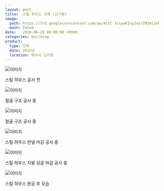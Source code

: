 ```yaml
---
layout: post
title:  스틸 하우스 건축 (신기동)
image:
  path: https://lh3.googleusercontent.com/pw/ACtC-3cxpwKInp2acrIM3AlzXRDeRzV9E1j6bYSpkJZgQv2R_OFYfOQdC2mgFgMUtOc66SYZ2sxZjUZQ13xTmP3_M33yi9TaYJ8xtK25B4SoIEMTzID_U7ILGqZjBP-RznSBR5trP_jiV0ZJ-xUjf6t7qUY_=w650-h390-no?authuser=0
  main: false
date:   2020-06-20 00:00:00 +0900
categories: building
product: 
  type: 건축
  date: 2012년
  location: 여수시 신기동
---
```


![이미지](https://lh3.googleusercontent.com/pw/ACtC-3d5qWwfsl9lkFPaQMDppm-XlxwPEiRVv-Z64nIDEh06c-Fb01sMwJNiTHegATtup6i8o3gpLmldtX6PO0QV9T6oWYz0QFhy7UCVfsBOlJH_SZQuaT0qpFHCYF5DCvYoJ3Cz6ZQ30gFMe9wsnHn_VJlA=w650-h488-no?authuser=0)

스틸 하우스 공사 전

![이미지](https://lh3.googleusercontent.com/pw/ACtC-3fMBk28jf2GDLsRVn0ZxQ8wTAiKZHo96mrvk3Kn9nLVWfOQ-srJRYm32a7ZH8IZ5h3ToFcbVlkK9wta2felg5imKyV0YAR2NhBdeurCiSpj8d0uRcFDjX8r_NcynHXdKT7QKWR6gKD6NCYLaLkB1hXd=w650-h488-no?authuser=0)

철골 구조 공사 중

![이미지](https://lh3.googleusercontent.com/pw/ACtC-3dpmkT5S4No938cWo6tNars2Iq50FTZsp51M5Rqovnfaj7cCndBcZJNWN2Uj-Rne5YKAo6jkUt4Qd3toxDJz-OtLU3U0u1PbB1O7TtDpgjqkmS_zhFTjk_F5Hai1k1hy1Ij7iB_5Iq-ETDpuPbI2WtF=w650-h488-no?authuser=0)

철골 구조 공사 중

![이미지](https://lh3.googleusercontent.com/pw/ACtC-3e676qR0jNX4tghtrtpUrvt2vtjfmCs7YS6ZmoIFJ7IPZegwmIfq2EB77nwAlXftbfBsLivKvbZ4I55IhjSIdEQf6AoClSvQISIvCedkZP1DsbC2nW0UIMkgtt0Kr2Gbd_r7LAHSl-SGGSjaNNfUYQM=w650-h488-no?authuser=0)

스틸 하우스 판넬 마감 공사 중

![이미지](https://lh3.googleusercontent.com/pw/ACtC-3dgS-cz8rIs-0ZAGSKQLvlv_dWb8rDOE5sQB_luaDPyRz-1OLyb0IyQ1pUF4RjjZ5hrmb5XN6hJwEe5umdIK2GYCa7UcPVSnWE_vfPW9c3YjJLZNi-Iw3tBTkdkEO-CPfkLS80lTMgJBLmtHR5aiE6A=w650-h488-no?authuser=0)

스틸 하우스 지붕 싱글 마감 공사 중

![이미지](https://lh3.googleusercontent.com/pw/ACtC-3cxpwKInp2acrIM3AlzXRDeRzV9E1j6bYSpkJZgQv2R_OFYfOQdC2mgFgMUtOc66SYZ2sxZjUZQ13xTmP3_M33yi9TaYJ8xtK25B4SoIEMTzID_U7ILGqZjBP-RznSBR5trP_jiV0ZJ-xUjf6t7qUY_=w650-h390-no?authuser=0)

스틸 하우스 완공 후 모습
